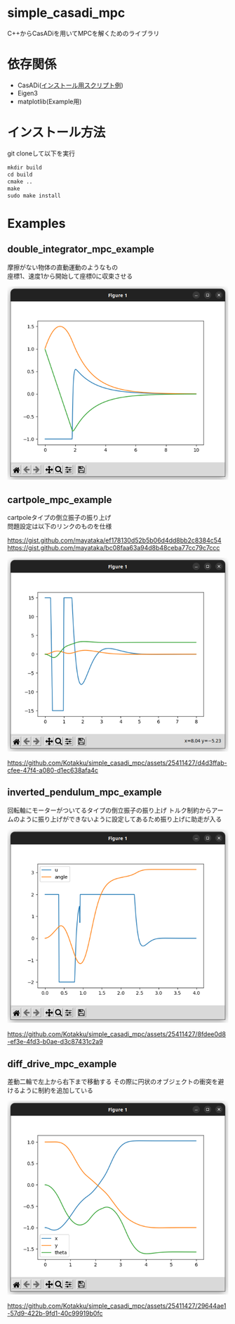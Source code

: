 # simple_casadi_mpc

C++からCasADiを用いてMPCを解くためのライブラリ

# 依存関係
- CasADi([インストール用スクリプト例](https://github.com/Kotakku/OptimLibSetupHub/blob/master/CasADi/install_casadi.sh))
- Eigen3
- matplotlib(Example用)

# インストール方法
git cloneして以下を実行
```
mkdir build
cd build
cmake ..
make
sudo make install
```

# Examples
## double_integrator_mpc_example
摩擦がない物体の直動運動のようなもの  
座標1、速度1から開始して座標0に収束させる  

![](pic/simple_mpc_example.png)

## cartpole_mpc_example
cartpoleタイプの倒立振子の振り上げ  
問題設定は以下のリンクのものを仕様  

https://gist.github.com/mayataka/ef178130d52b5b06d4dd8bb2c8384c54
https://gist.github.com/mayataka/bc08faa63a94d8b48ceba77cc79c7ccc

![](pic/cartpole_mpc_example.png)


https://github.com/Kotakku/simple_casadi_mpc/assets/25411427/d4d3ffab-cfee-47f4-a080-d1ec638afa4c


## inverted_pendulum_mpc_example
回転軸にモーターがついてるタイプの倒立振子の振り上げ
トルク制約からアームのように振り上げができないように設定してあるため振り上げに助走が入る

![](pic/inverted_pendulum_mpc_example.png)


https://github.com/Kotakku/simple_casadi_mpc/assets/25411427/8fdee0d8-ef3e-4fd3-b0ae-d3c87431c2a9


## diff_drive_mpc_example
差動二輪で左上から右下まで移動する
その際に円状のオブジェクトの衝突を避けるように制約を追加している

![](pic/diff_drive_mpc_example.png)

https://github.com/Kotakku/simple_casadi_mpc/assets/25411427/29644ae1-57d9-422b-9fd1-40c99919b0fc



